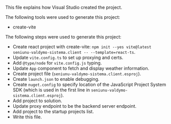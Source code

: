 This file explains how Visual Studio created the project.

The following tools were used to generate this project:
- create-vite

The following steps were used to generate this project:
- Create react project with create-vite: `npm init --yes vite@latest seniunu-valdymo-sistema.client -- --template=react-ts`.
- Update `vite.config.ts` to set up proxying and certs.
- Add `@type/node` for `vite.config.js` typing.
- Update `App` component to fetch and display weather information.
- Create project file (`seniunu-valdymo-sistema.client.esproj`).
- Create `launch.json` to enable debugging.
- Create `nuget.config` to specify location of the JavaScript Project System SDK (which is used in the first line in `seniunu-valdymo-sistema.client.esproj`).
- Add project to solution.
- Update proxy endpoint to be the backend server endpoint.
- Add project to the startup projects list.
- Write this file.
